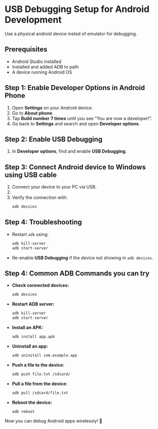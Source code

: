 # USB Debugging Setup for Android Development
Use a physical android device insted of emulator for debugging.

## Prerequisites
- Android Studio installed
- Installed and added ADB to path
- A device running Android OS

## Step 1: Enable Developer Options in Android Phone
1. Open **Settings** on your Android device.
2. Go to **About phone**.
3. Tap **Build number** **7 times** until you see "You are now a developer!".
4. Go back to **Settings** and search and open **Developer options**.

## Step 2: Enable USB Debugging
1. In **Developer options**, find and enable **USB Debugging**.

## Step 3: Connect Android device to Windows using USB cable
1. Connect your device to your PC via USB.
2. 
3. Verify the connection with:
   ```sh
   adb devices
   ```

## Step 4: Troubleshooting
- Restart `adb` using:
  ```sh
  adb kill-server
  adb start-server
  ```
- Re-enable **USB Debugging** if the device not showing in `adb devices`.



## Step 4: Common ADB Commands you can try
- **Check connected devices:**
  ```sh
  adb devices
  ```
- **Restart ADB server:**
  ```sh
  adb kill-server
  adb start-server
  ```
- **Install an APK:**
  ```sh
  adb install app.apk
  ```
- **Uninstall an app:**
  ```sh
  adb uninstall com.example.app
  ```
- **Push a file to the device:**
  ```sh
  adb push file.txt /sdcard/
  ```
- **Pull a file from the device:**
  ```sh
  adb pull /sdcard/file.txt
  ```
- **Reboot the device:**
  ```sh
  adb reboot
  ```


Now you can debug Android apps wirelessly! 🚀




